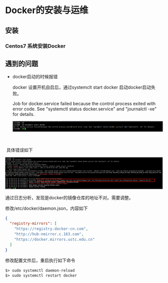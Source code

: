 # Docker的安装与运维

## 安装

### Centos7 系统安装Docker







## 遇到的问题

* docker启动的时候报错

  docker 设置开机自启后，通过systemclt start docker 启动docker启动失败。 

  Job for docker.service failed because the control process exited with error code. See "systemctl status docker.service" and "journalctl -xe" for details.

  <img src="./pic/001_centos7启动docker报错.png">

​	

​	具体错误如下

<img src="./pic/002_centos7启动docker报错问题分析.png">

通过日志分析，发现是docker的镜像仓库的地址不对。需要调整。

修改/etc/docker/daemon.json，内容如下

```json
{
  "registry-mirrors": [
    "https://registry.docker-cn.com",
    "http://hub-nmirror.c.163.com",
    "https://docker.mirrors.ustc.edu.cn"
  ]
}
```

修改配置文件后，重启执行如下命令

```shell
$> sudo systemctl daemon-reload
$> sudo systemctl restart docker
```

